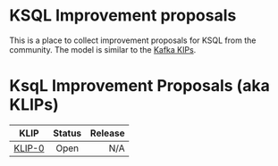 # KSQL Improvement proposals

This is a place to collect improvement proposals for KSQL from the community. The model is similar to the [Kafka KIPs](https://cwiki.apache.org/confluence/display/KAFKA/Kafka+Improvement+Proposals).

# KsqL Improvement Proposals (aka KLIPs)

| KLIP                         | Status | Release |
|------------------------------|:------:| ------: |
| [KLIP-0](klip-0-coalesce.md) | Open   | N/A     |



